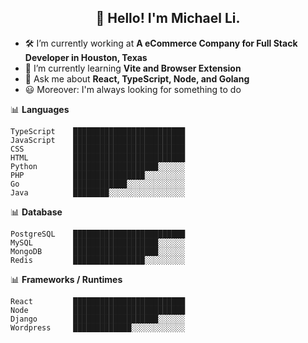<h2 align="center">👋 Hello! I'm Michael Li.</h2>

- 🛠 I’m currently working at **A eCommerce Company for Full Stack Developer in Houston, Texas**
- 🚀 I’m currently learning **Vite and Browser Extension**
- 💬 Ask me about **React, TypeScript, Node, and Golang**
- 😃 Moreover: I'm always looking for something to do

📊 **Languages**
```text
TypeScript    █████████████████████████
JavaScript    █████████████████████████
CSS           █████████████████████████
HTML          █████████████████████████
Python        ███████████████████░░░░░░
PHP           ████████████████░░░░░░░░░
Go            ████████████░░░░░░░░░░░░░
Java          ████████░░░░░░░░░░░░░░░░░
```

📊 **Database**
```
PostgreSQL    █████████████████████████
MySQL         ███████████████████░░░░░░
MongoDB       ███████████████████░░░░░░
Redis         ████████████████░░░░░░░░░
```

📊 **Frameworks / Runtimes**
```
React         █████████████████████████
Node          █████████████████████████
Django        ███████████████████░░░░░░
Wordpress     █████████████░░░░░░░░░░░░

```
